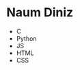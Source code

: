 <body>
  <h1>Naum Diniz</h1>
</body>

<div>
  <ul>
    <li>C</li>
    <li>Python</li>
    <li>JS</li>
    <li>HTML</li>
    <li>CSS</li>
  </ul>
</div>
